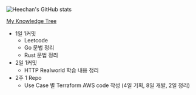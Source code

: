 <!-- <img src="https://s3.ap-northeast-2.amazonaws.com/mustit-ux/img/front/bi/main_logo.svg" alt="mustit"> -->


![Heechan's GitHub stats](https://github-readme-stats.vercel.app/api?username=heechankim&show_icons=true&theme=transparent)

[My Knowledge Tree](https://github.com/heechankim/MyKnowledgeTree)


- 1일 1커밋
  - Leetcode 
  - Go 문법 정리
  - Rust 문법 정리
- 2일 1커밋
  - HTTP Realworld 학습 내용 정리
- 2주 1 Repo
  - Use Case 별 Terraform AWS code 작성 (4일 기획, 8일 개발, 2일 정리)
